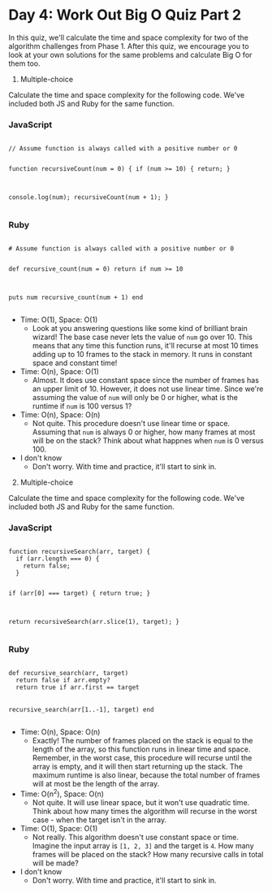 # Day 4: Work Out Big O Quiz Part 2

In this quiz, we'll calculate the time and space complexity for two of the algorithm challenges from Phase 1. After this quiz, we encourage you to look at your own solutions for the same problems and calculate Big O for them too.

1. Multiple-choice

Calculate the time and space complexity for the following code. We've included both JS and Ruby for the same function.

<h3>JavaScript</h3>
<pre>
<code>
// Assume function is always called with a positive number or 0

function recursiveCount(num = 0) {
  if (num >= 10) {
    return;
  }

  console.log(num);
  recursiveCount(num + 1);
}
</code>
</pre>

<h3>Ruby</h3>
<pre>
<code>
# Assume function is always called with a positive number or 0

def recursive_count(num = 0)
  return if num >= 10

  puts num
  recursive_count(num + 1)
end
</code>
</pre>

- Time: O(1), Space: O(1)
  - Look at you answering questions like some kind of brilliant brain wizard! The base case never lets the value of <code>num</code> go over 10. This means that any time this function runs, it'll recurse at most 10 times adding up to 10 frames to the stack in memory. It runs in constant space and constant time!
- Time: O(n), Space: O(1)
  - Almost. It does use constant space since the number of frames has an upper limit of 10. However, it does not use linear time. Since we're assuming the value of <code>num</code> will only be 0 or higher, what is the runtime if <code>num</code> is 100 versus 1?
- Time: O(n), Space: O(n)
  - Not quite. This procedure doesn't use linear time or space. Assuming that <code>num</code> is always 0 or higher, how many frames at most will be on the stack? Think about what happnes when <code>num</code> is 0 versus 100.
- I don't know
  - Don't worry. With time and practice, it'll start to sink in.

2. Multiple-choice

Calculate the time and space complexity for the following code. We've included both JS and Ruby for the same function.

<h3>JavaScript</h3>
<pre>
<code>
function recursiveSearch(arr, target) {
  if (arr.length === 0) {
    return false;
  }

  if (arr[0] === target) {
    return true;
  }

  return recursiveSearch(arr.slice(1), target);
}
</code>
</pre>

<h3>Ruby</h3>
<pre>
<code>
def recursive_search(arr, target)
  return false if arr.empty?
  return true if arr.first == target

  recursive_search(arr[1..-1], target)
end
</code>
</pre>

- Time: O(n), Space: O(n)
  - Exactly! The number of frames placed on the stack is equal to the length of the array, so this function runs in linear time and space. Remember, in the worst case, this procedure will recurse until the array is empty, and it will then start returning up the stack. The maximum runtime is also linear, because the total number of frames will at most be the length of the array.
- Time: O(n<sup>2</sup>), Space: O(n)
  - Not quite. It will use linear space, but it won't use quadratic time. Think about how many times the algorithm will recurse in the worst case - when the target isn't in the array.
- Time: O(1), Space: O(1)
  - Not really. This algorithm doesn't use constant space or time. Imagine the input array is <code>[1, 2, 3]</code> and the target is <code>4</code>. How many frames will be placed on the stack? How many recursive calls in total will be made? 
- I don't know
  - Don't worry. With time and practice, it'll start to sink in.
